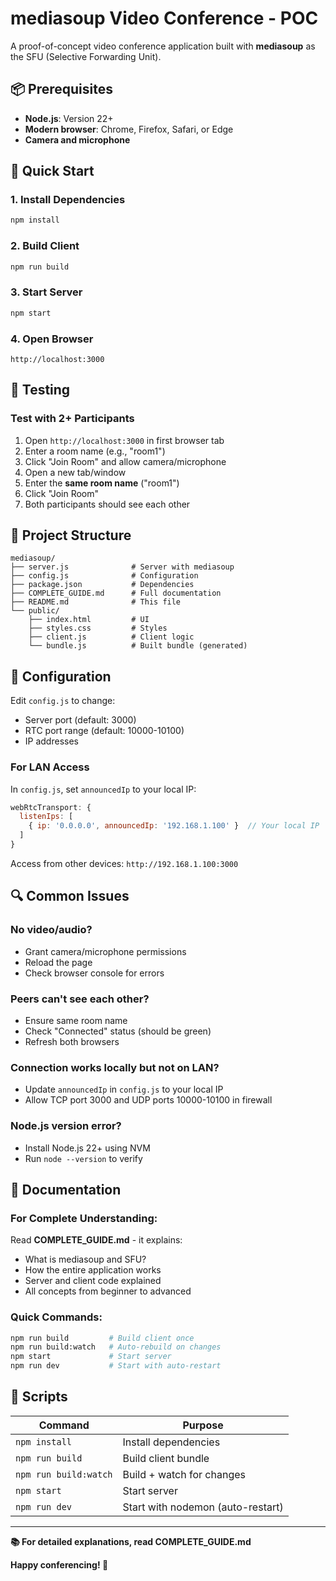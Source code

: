 # mediasoup Video Conference - POC

A proof-of-concept video conference application built with **mediasoup** as the SFU (Selective Forwarding Unit).

## 📦 Prerequisites

- **Node.js**: Version 22+ 
- **Modern browser**: Chrome, Firefox, Safari, or Edge
- **Camera and microphone**

## 🚀 Quick Start

### 1. Install Dependencies
```bash
npm install
```

### 2. Build Client
```bash
npm run build
```

### 3. Start Server
```bash
npm start
```

### 4. Open Browser
```
http://localhost:3000
```

## 🧪 Testing

### Test with 2+ Participants

1. Open `http://localhost:3000` in first browser tab
2. Enter a room name (e.g., "room1")
3. Click "Join Room" and allow camera/microphone
4. Open a new tab/window
5. Enter the **same room name** ("room1")
6. Click "Join Room"
7. Both participants should see each other

## 📁 Project Structure

```
mediasoup/
├── server.js              # Server with mediasoup
├── config.js              # Configuration
├── package.json           # Dependencies
├── COMPLETE_GUIDE.md      # Full documentation
├── README.md              # This file
└── public/
    ├── index.html         # UI
    ├── styles.css         # Styles
    ├── client.js          # Client logic
    └── bundle.js          # Built bundle (generated)
```

## 🔧 Configuration

Edit `config.js` to change:
- Server port (default: 3000)
- RTC port range (default: 10000-10100)
- IP addresses

### For LAN Access
In `config.js`, set `announcedIp` to your local IP:
```javascript
webRtcTransport: {
  listenIps: [
    { ip: '0.0.0.0', announcedIp: '192.168.1.100' }  // Your local IP
  ]
}
```

Access from other devices: `http://192.168.1.100:3000`

## 🔍 Common Issues

### No video/audio?
- Grant camera/microphone permissions
- Reload the page
- Check browser console for errors

### Peers can't see each other?
- Ensure same room name
- Check "Connected" status (should be green)
- Refresh both browsers

### Connection works locally but not on LAN?
- Update `announcedIp` in `config.js` to your local IP
- Allow TCP port 3000 and UDP ports 10000-10100 in firewall

### Node.js version error?
- Install Node.js 22+ using NVM
- Run `node --version` to verify

## 📖 Documentation

### For Complete Understanding:
Read **COMPLETE_GUIDE.md** - it explains:
- What is mediasoup and SFU?
- How the entire application works
- Server and client code explained
- All concepts from beginner to advanced

### Quick Commands:
```bash
npm run build         # Build client once
npm run build:watch   # Auto-rebuild on changes
npm start             # Start server
npm run dev           # Start with auto-restart
```

## 📝 Scripts

| Command | Purpose |
|---------|---------|
| `npm install` | Install dependencies |
| `npm run build` | Build client bundle |
| `npm run build:watch` | Build + watch for changes |
| `npm start` | Start server |
| `npm run dev` | Start with nodemon (auto-restart) |

---

**📚 For detailed explanations, read COMPLETE_GUIDE.md**

**Happy conferencing! 🎥**
